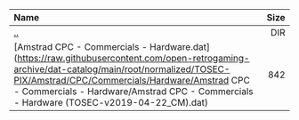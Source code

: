 |Name|Size|
|:---|---:|
|[..](../index.html)|DIR|
|[Amstrad CPC - Commercials - Hardware.dat](https://raw.githubusercontent.com/open-retrogaming-archive/dat-catalog/main/root/normalized/TOSEC-PIX/Amstrad/CPC/Commercials/Hardware/Amstrad CPC - Commercials - Hardware/Amstrad CPC - Commercials - Hardware (TOSEC-v2019-04-22_CM).dat)|842|
